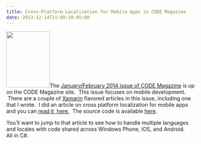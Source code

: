 ```yaml
---
title: Cross-Platform Localization for Mobile Apps in CODE Magazine
date: 2013-12-14T21:09:39-05:00
---
```

[<img loading="lazy" class="alignleft" alt="" src="https://i1.wp.com/www.rajapet.net/photos/i-QPF6nhX/0/Th/i-QPF6nhX-Th.jpg?resize=116%2C150" width="116" height="150"  />](http://www.codemag.com/Article/1401081)The [January/February 2014 issue of CODE Magazine](http://www.codemag.com/Magazine/Issue/714e8d01-c0ff-4362-b569-af70cf9377fe "Issue: 2014 Jan/Feb") is up on the CODE Magazine site.  This issue focuses on mobile development.  There are a couple of [Xamarin](http://xamarin.com/) flavored articles in this issue, including one that I wrote.  I did an article on cross platform localization for mobile apps and you can [read it  here.](http://www.codemag.com/Article/1401081 "Cross-Platform Localization for Mobile Apps")  The source code is available [here](http://www.codemag.com/Article/Download/1401081/Miller_Sample%20App.zip).

You&#8217;ll want to jump to that article to see how to handle multiple languages and locales with code shared across Windows Phone, iOS, and Android.   All in C#.
